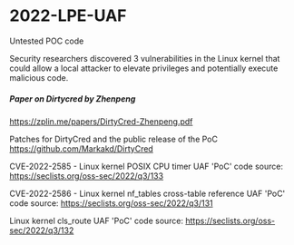 # 2022-LPE-UAF

Untested POC code


Security researchers discovered 3 vulnerabilities in the Linux kernel that could allow a local attacker to elevate privileges and potentially execute malicious code.

##### Paper on Dirtycred by Zhenpeng
https://zplin.me/papers/DirtyCred-Zhenpeng.pdf

Patches for DirtyCred and the public release of the PoC https://github.com/Markakd/DirtyCred

CVE-2022-2585 - Linux kernel POSIX CPU timer UAF 'PoC' code source:
https://seclists.org/oss-sec/2022/q3/133

CVE-2022-2586 - Linux kernel nf_tables cross-table reference UAF 'PoC' code source:
https://seclists.org/oss-sec/2022/q3/131

Linux kernel cls_route UAF 'PoC' code source:
https://seclists.org/oss-sec/2022/q3/132

